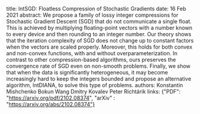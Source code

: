 title: IntSGD: Floatless Compression of Stochastic Gradients
date: 16 Feb 2021
abstract: We propose a family of lossy integer compressions for Stochastic Gradient Descent (SGD) that do not communicate a single float. This is achieved by multiplying floating-point vectors with a number known to every device and then rounding to an integer number. Our theory shows that the iteration complexity of SGD does not change up to constant factors when the vectors are scaled properly. Moreover, this holds for both convex and non-convex functions, with and without overparameterization. In contrast to other compression-based algorithms, ours preserves the convergence rate of SGD even on non-smooth problems. Finally, we show that when the data is significantly heterogeneous, it may become increasingly hard to keep the integers bounded and propose an alternative algorithm, IntDIANA, to solve this type of problems.
authors:    Konstantin Mishchenko
            Bokun Wang
            Dmitry Kovalev
            Peter Richtárik
links: {"PDF": "https://arxiv.org/pdf/2102.08374", "arXiv" : "https://arxiv.org/abs/2102.08374"}